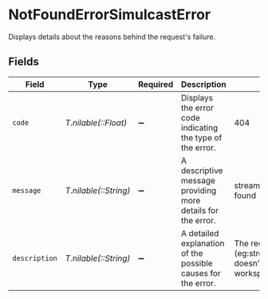 # NotFoundErrorSimulcastError

Displays details about the reasons behind the request's failure.


## Fields

| Field                                                                           | Type                                                                            | Required                                                                        | Description                                                                     | Example                                                                         |
| ------------------------------------------------------------------------------- | ------------------------------------------------------------------------------- | ------------------------------------------------------------------------------- | ------------------------------------------------------------------------------- | ------------------------------------------------------------------------------- |
| `code`                                                                          | *T.nilable(::Float)*                                                            | :heavy_minus_sign:                                                              | Displays the error code indicating the type of the error.                       | 404                                                                             |
| `message`                                                                       | *T.nilable(::String)*                                                           | :heavy_minus_sign:                                                              | A descriptive message providing more details for the error.                     | stream/simulcast not found                                                      |
| `description`                                                                   | *T.nilable(::String)*                                                           | :heavy_minus_sign:                                                              | A detailed explanation of the possible causes for the error.<br/>               | The requested resource (eg:streamId/simulcastId) doesn't exist in the workspace |